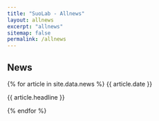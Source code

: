 ```yaml
---
title: "SuoLab - Allnews"
layout: allnews
excerpt: "allnews"
sitemap: false
permalink: /allnews
---
```


## News

{% for article in site.data.news %}
{{ article.date }}
<p> {{ article.headline }} </p>
{% endfor %}

